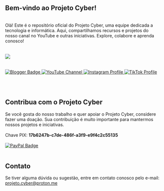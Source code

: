 ## Bem-vindo ao Projeto Cyber!
<br>
Olá! Este é o repositório oficial do Projeto Cyber, uma equipe dedicada a tecnologia e informática. Aqui, compartilhamos recursos e projetos do nosso canal no YouTube e outras iniciativas. Explore, colabore e aprenda conosco!
<br><br><br>
<picture>
  <source
    srcset="https://github-readme-stats.vercel.app/api?username=projetocyber&show_icons=true&theme=dark"
    media="(prefers-color-scheme: dark)"
  />
  <source
    srcset="https://github-readme-stats.vercel.app/api?username=projetocyber&show_icons=true"
    media="(prefers-color-scheme: light), (prefers-color-scheme: no-preference)"
  />
  <img src="https://github-readme-stats.vercel.app/api?username=anuraghazra&show_icons=true" />
</picture>
<br><br><br>
<div align="left">
    <a href="https://www.projetocyber.info" target="_blank">
        <img src="https://img.shields.io/badge/Blogger-FF5722?style=for-the-badge&logo=blogger&logoColor=white" alt="Blogger Badge">
    </a>      
    <a href="https://www.youtube.com/@projeto_cyber" target="_blank">
        <img src="https://img.shields.io/badge/YouTube-FF0000?style=for-the-badge&logo=youtube&logoColor=white" alt="YouTube Channel">
    </a>        
    <a href="https://www.instagram.com/projeto.cyber" target="_blank">
        <img src="https://img.shields.io/badge/Instagram-E4405F?style=for-the-badge&logo=instagram&logoColor=white" alt="Instagram Profile">
     <a href="https://www.tiktok.com/@projeto.cyber" target="_blank">
        <img src="https://img.shields.io/badge/TikTok-000000?style=for-the-badge&logo=tiktok&logoColor=white" alt="TikTok Profile">
    </a>          
</div>

<br><br>
## Contribua com o Projeto Cyber
Se você gosta do nosso trabalho e quer apoiar o Projeto Cyber, considere fazer uma doação. Sua contribuição é muito importante para mantermos nossos projetos e iniciativas.<br>
<br>
Chave PIX: **17b6247b-c7de-486f-a3f9-e9f4c2c55135**
<br><br>
<a href="https://www.paypal.com/donate/?hosted_button_id=BYAVMMDUSZ83A" target="_blank">
<img src="https://img.shields.io/badge/PayPal-00457C?style=for-the-badge&logo=paypal&logoColor=white" alt="PayPal Badge">
</a>
</a>
<br><br>
## Contato
Se tiver alguma dúvida ou sugestão, entre em contato conosco pelo e-mail: [projeto.cyber@proton.me](mailto:projeto.cyber@proton.me)
